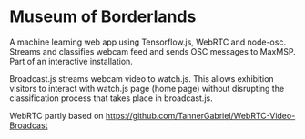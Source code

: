 # Museum of Borderlands

A machine learning web app using Tensorflow.js, WebRTC and node-osc. Streams and classifies webcam feed and sends OSC messages to MaxMSP. Part of an interactive installation.

Broadcast.js streams webcam video to watch.js. This allows exhibition visitors to interact with watch.js page (home page) without disrupting the classification process that takes place in broadcast.js.

WebRTC partly based on https://github.com/TannerGabriel/WebRTC-Video-Broadcast
